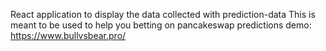 React application to display the data collected with prediction-data
This is meant to be used to help you betting on pancakeswap predictions
demo: https://www.bullvsbear.pro/
